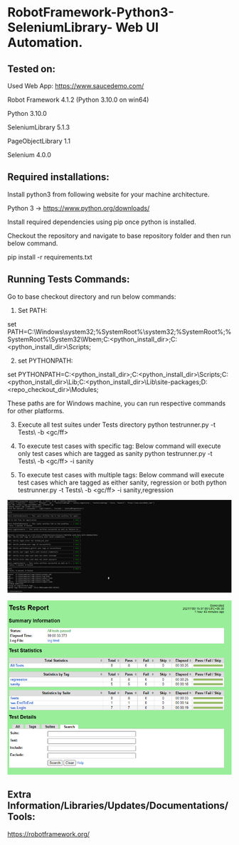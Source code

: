 # RobotFramework-Python3-SeleniumLibrary- Web UI Automation.


Tested on:
------------------
Used Web App: https://www.saucedemo.com/

Robot Framework 4.1.2 (Python 3.10.0 on win64)

Python 3.10.0

SeleniumLibrary 5.1.3

PageObjectLibrary 1.1

Selenium 4.0.0

Required installations:
--------------------
Install python3 from following website for your machine architecture.

Python 3 -> https://www.python.org/downloads/

Install required dependencies using pip once python is installed.

Checkout the repository and navigate to base repository folder and then run below command.

pip install -r requirements.txt

Running Tests Commands:
----------------------
Go to base checkout directory and run below commands:

1. Set PATH:

set PATH=C:\Windows\system32;%SystemRoot%\system32;%SystemRoot%;%SystemRoot%\System32\Wbem;C:\<python_install_dir>;C:\<python_install_dir>\Scripts;

2. set PYTHONPATH:

set PYTHONPATH=C:\<python_install_dir>;C:\<python_install_dir>\Scripts;C:\<python_install_dir>\Lib;C:\<python_install_dir>\Lib\site-packages;D:\<repo_checkout_dir>\Modules;

These paths are for Windows machine, you can run respective commands for other platforms.

3. Execute all test suites under Tests directory
    python testrunner.py -t Tests\ -b <gc/ff>

4. To execute test cases with specific tag: Below command will execute only test cases which are tagged as sanity
    python testrunner.py -t Tests\ -b <gc/ff> -i sanity

5. To execute test cases with multiple tags: Below command will execute test cases which are tagged as either sanity, regression or both
    python testrunner.py -t Tests\ -b <gc/ff> -i sanity,regression

![alt text](https://raw.githubusercontent.com/yuvrajkpatil/UIAutomation/main/images/console_output.png)

![alt text](https://raw.githubusercontent.com/yuvrajkpatil/UIAutomation/main/images/html_report.png)


Extra Information/Libraries/Updates/Documentations/Tools:
-------------------------------------------------------

https://robotframework.org/
